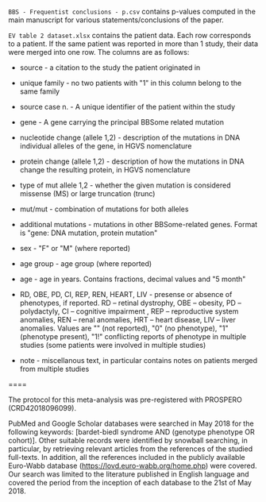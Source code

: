`BBS - Frequentist conclusions - p.csv` contains p-values computed in the main manuscript for various statements/conclusions of the paper.

`EV table 2 dataset.xlsx` contains the patient data. Each row corresponds to a patient. If the same patient was reported in more than 1 study, their data were merged into one row. The columns are as follows:

* source - a citation to the study the patient originated in

* unique family - no two patients with "1" in this column belong to the same family

* source case n. - A unique identifier of the patient within the study

* gene - A gene carrying the principal BBSome related mutation

* nucleotide change (allele 1,2)  - description of the mutations in DNA individual alleles of the gene, in HGVS nomenclature

* protein change (allele 1,2)  - description of how the mutations in DNA change the resulting protein, in HGVS nomenclature

* type of mut allele 1,2 - whether the given mutation  is considered missense (MS) or large truncation (trunc)

* mut/mut - combination of mutations for both alleles

* additional mutations - mutations in other BBSome-related genes. Format is "gene: DNA mutation, protein mutation"

* sex - "F" or "M"  (where reported)

* age group - age group (where reported)

* age - age in years. Contains fractions, decimal values and "5 month"

* RD, OBE, PD, CI, REP, REN, HEART, LIV - presense or absence of phenotypes, if reported. RD – retinal dystrophy, OBE – obesity, PD – polydactyly, CI – cognitive impairment , REP – reproductive system anomalies, REN – renal anomalies, HRT – heart disease, LIV – liver anomalies. Values are "" (not reported), "0" (no phenotype), "1" (phenotype present), "1!" conflicting reports of phenotype in multiple studies (some patients were involved in multiple studies)

* note - miscellanous text, in particular contains notes on patients merged from multiple studies

====

The protocol for this meta-analysis was pre-registered with PROSPERO (CRD42018096099).

PubMed and Google Scholar databases were searched in May 2018 for the following keywords: [bardet-biedl syndrome AND (genotype phenotype OR cohort)]. Other suitable records were identified by snowball searching, in particular, by retrieving relevant articles from the references of the studied full-texts. In addition, all the references included in the publicly available Euro-Wabb database (https://lovd.euro-wabb.org/home.php) were covered. Our search was limited to the literature published in English language and covered the period from the inception of each database to the 21st of May 2018.
